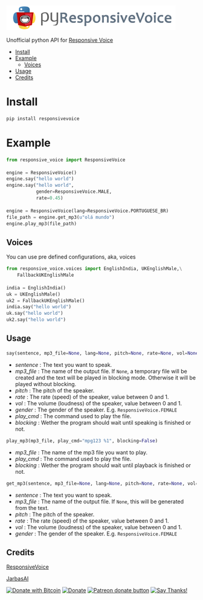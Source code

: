 ![](pyresponsive_voice.png)

Unofficial python API for [Responsive Voice](https://responsivevoice.org)

  * [Install](#install)
  * [Example](#example)
    * [Voices](#voices)
  * [Usage](#usage)
  * [Credits](#credits)
  
# Install
```python
pip install responsivevoice
```
# Example

```python
from responsive_voice import ResponsiveVoice

engine = ResponsiveVoice()
engine.say("hello world")
engine.say("hello world",
           gender=ResponsiveVoice.MALE,
           rate=0.45)

engine = ResponsiveVoice(lang=ResponsiveVoice.PORTUGUESE_BR)
file_path = engine.get_mp3(u"olá mundo")
engine.play_mp3(file_path)
```
## Voices

You can use pre defined configurations, aka, voices

```python
from responsive_voice.voices import EnglishIndia, UKEnglishMale,\
    FallbackUKEnglishMale

india = EnglishIndia()
uk = UKEnglishMale()
uk2 = FallbackUKEnglishMale()
india.say("hello world")
uk.say("hello world")
uk2.say("hello world")

```
## Usage
```python
say(sentence, mp3_file=None, lang=None, pitch=None, rate=None, vol=None, gender=None, play_cmd="mpg123 %1", blocking=True)
```
- *sentence* : The text you want to speak.
- *mp3_file* : The name of the output file. If `None`, a temporary file will be created and the text will be played in blocking mode. Otherwise it will be played without blocking.
- *pitch* : The pitch of the speaker.
- *rate* : The rate (speed) of the speaker, value between 0 and 1.
- *vol* : The volume (loudness) of the speaker, value between 0 and 1.
- *gender* : The gender of the speaker. E.g. `ResponsiveVoice.FEMALE`
- *play_cmd* : The command used to play the file.
- *blocking* : Wether the program should wait until speaking is finished or not.

```python
play_mp3(mp3_file, play_cmd="mpg123 %1", blocking=False)
```
- *mp3_file* : The name of the mp3 file you want to play.
- *play_cmd* : The command used to play the file.
- *blocking* : Wether the program should wait until playback is finished or not.

```python
get_mp3(sentence, mp3_file=None, lang=None, pitch=None, rate=None, vol=None, gender=None)
```
- *sentence* : The text you want to speak.
- *mp3_file* : The name of the output file. If `None`, this will be generated from the text.
- *pitch* : The pitch of the speaker.
- *rate* : The rate (speed) of the speaker, value between 0 and 1.
- *vol* : The volume (loudness) of the speaker, value between 0 and 1.
- *gender* : The gender of the speaker. E.g. `ResponsiveVoice.FEMALE`


## Credits

[ResponsiveVoice](https://responsivevoice.org/)

[JarbasAI](https://jarbasal.github.io)

[![Donate with Bitcoin](https://en.cryptobadges.io/badge/micro/1QJNhKM8tVv62XSUrST2vnaMXh5ADSyYP8)](https://en.cryptobadges.io/donate/1QJNhKM8tVv62XSUrST2vnaMXh5ADSyYP8)
[![Donate](https://img.shields.io/badge/Donate-PayPal-green.svg)](https://paypal.me/jarbasai)
<span class="badge-patreon"><a href="https://www.patreon.com/jarbasAI" title="Donate to this project using Patreon"><img src="https://img.shields.io/badge/patreon-donate-yellow.svg" alt="Patreon donate button" /></a></span>
[![Say Thanks!](https://img.shields.io/badge/Say%20Thanks-!-1EAEDB.svg)](https://saythanks.io/to/JarbasAl)

